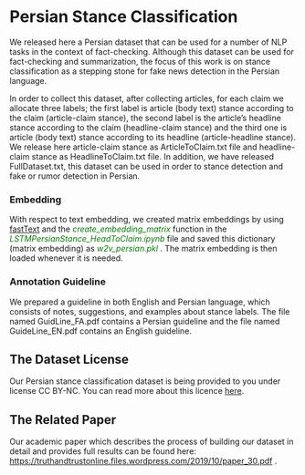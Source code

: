 # Persian Stance Classification

We released here a Persian dataset that can be used for a number of NLP tasks in the context of fact-checking. Although this dataset can be used for fact-checking and summarization, the focus of this work is on stance classification as a stepping stone for fake news detection in the Persian language.

In order to collect this dataset, after collecting articles, for each claim we allocate three labels; the first label is article (body text) stance according to the claim (article-claim stance), the second label is the article’s headline stance according to the claim (headline-claim stance) and the third one is article (body text) stance according to its headline (article-headline stance). We release here article-claim stance as ArticleToClaim.txt file and headline-claim stance as HeadlineToClaim.txt file. In addition, we have released FullDataset.txt, this dataset can be used in order to stance detection and fake or rumor detection in Persian.

### Embedding
With respect to text embedding, we created matrix embeddings by using [fastText](https://dl.fbaipublicfiles.com/fasttext/vectors-crawl/cc.fa.300.bin.gz) and the <span style="color: green"> *create_embedding_matrix* </span> function in the <span style="color: green"> *LSTMPersianStance_HeadToClaim.ipynb* </span> file and saved this dictionary (matrix embedding) as <span style="color: green"> *w2v_persian.pkl* </span>. The matrix embedding is then loaded whenever it is needed.

### Annotation Guideline 
We prepared a guideline in both English and Persian language, which consists of notes, suggestions, and examples about stance labels. The file named GuidLine_FA.pdf contains a Persian guideline and the file named GuideLine_EN.pdf contains an English guideline.

## The Dataset License 

Our Persian stance classification dataset is being provided to you under license CC BY-NC. You can read more about this licence [here](https://creativecommons.org/licenses/by-nc/4.0).

## The Related Paper

Our academic paper which describes the process of building our dataset in detail and provides full results can be found here: https://truthandtrustonline.files.wordpress.com/2019/10/paper_30.pdf .
